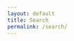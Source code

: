 ```yaml
---
layout: default
title: Search
permalink: /search/
---
```



<script type="text/javascript">
{% include lunr.min.js %}

var searchIndex = lunr(function () {
    this.field('title', {boost: 20}), this.field('categories', {boost: 10}), this.field('body'), this.field('date'), this.ref('id');
});

var entries = [
{% assign firstPost = 1 %}
{% for post in site.posts %}
  {% if firstPost == 1 %}, {% endif %}{ id: '{{ post.id }}', title: '{{ post.title }}', categories: '{{ post.categories | first | capitalize_category }}', date: '{{ post.date }}', body: '{{ post.content | strip_html }}', excerpt: '{{ post.excerpt | strip_html }}'}
  {% assign firstPost = 0 %}
{% endfor %}
];

entries.forEach(function (entry) {
    searchIndex.add(entry);
});

/*
http://29a.ch/2014/12/03/full-text-search-example-lunrjs
jQuery(function($) {
    var index,
        store,
        data = $.getJSON(searchIndexUrl);

    data.then(function(data){
        store = data.store,
        // create index
        index = lunr.Index.load(data.index)
    });

    $('.search-field').keyup(function() {
        var query = $(this).val();
        if(query === ''){
            jQuery('.search-results').empty();
        }
        else {
            // perform search
            var results = index.search(query);
            data.then(function(data) {
                $('.search-results').empty().append(
                    results.length ?
                    results.map(function(result){
                        var el = $('<p>')
                            .append($('<a>')
                                .attr('href', result.ref)
                                .text(store[result.ref].title)
                            );
                        if(store[result.ref].abstract){
                            el.after($('<p>').text(store[result.ref].abstract));
                        }
                        return el;
                    }) : $('<p><strong>No results found</strong></p>')
                );
            }); 
        }
    }); 
});
 */

</script>